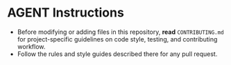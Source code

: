 # AGENT Instructions

- Before modifying or adding files in this repository, **read** `CONTRIBUTING.md` for project-specific guidelines on code style, testing, and contributing workflow.
- Follow the rules and style guides described there for any pull request.

